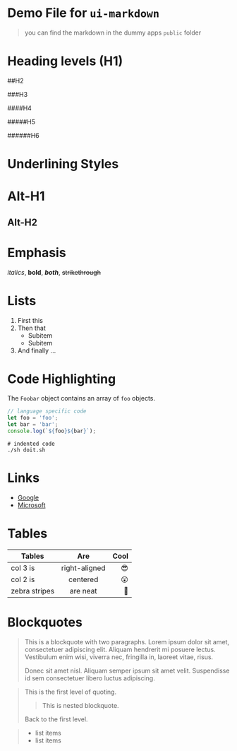 # Demo File for `ui-markdown`
> you can find the markdown in the dummy apps `public` folder

# Heading levels (H1)

##H2

###H3

####H4

#####H5

######H6

# Underlining Styles

Alt-H1
======

Alt-H2
------

# Emphasis

_italics_, **bold**, _**both**_, ~~strikethrough~~

# Lists

1. First this
2. Then that
    - Subitem
    - Subitem
5. And finally ...
# Code Highlighting

The `Foobar` object contains an array of `foo` objects.

```javascript
// language specific code
let foo = 'foo';
let bar = 'bar';
console.log(`${foo}${bar}`);
```

    # indented code
    ./sh doit.sh



# Links

- [Google](http://google.com)
- [Microsoft][1]

[1]: http://microsoft.com

# Tables

| Tables        | Are           | Cool  |
| ------------- |:-------------:| -----:|
| col 3 is      | right-aligned |   😎|
| col 2 is      | centered      |   😲|
| zebra stripes | are neat      |   👻|


# Blockquotes

> This is a blockquote with two paragraphs. Lorem ipsum dolor sit amet,
> consectetuer adipiscing elit. Aliquam hendrerit mi posuere lectus.
> Vestibulum enim wisi, viverra nec, fringilla in, laoreet vitae, risus.
>
> Donec sit amet nisl. Aliquam semper ipsum sit amet velit. Suspendisse
> id sem consectetuer libero luctus adipiscing.

> This is the first level of quoting.
>
> > This is nested blockquote.
>
> Back to the first level.

> - list items
> - list items
>
